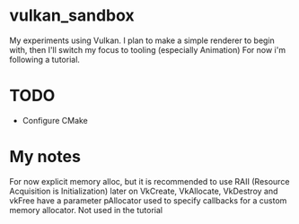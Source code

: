 # vulkan_sandbox

My experiments using Vulkan. I plan to make a simple renderer to begin with, then I'll switch my focus to tooling (especially Animation)
For now i'm following a tutorial.

# TODO
 - Configure CMake

# My notes
For now explicit memory alloc, but it is recommended to use RAII (Resource Acquisition is Initialization) later on
VkCreate, VkAllocate, VkDestroy and vkFree have a parameter pAllocator used to specify callbacks for a custom memory allocator. Not used in the tutorial


